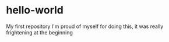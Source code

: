 # hello-world
My first repository 
I'm proud of myself for doing this, it was really frightening at the beginning
